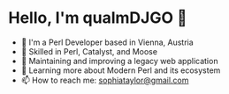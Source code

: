 # Hello, I'm qualmDJGO 👋
- 🏢 I'm a Perl Developer based in Vienna, Austria
- 🐪 Skilled in Perl, Catalyst, and Moose
- 🔭 Maintaining and improving a legacy web application
- 🌱 Learning more about Modern Perl and its ecosystem
- 📫 How to reach me: sophiataylor@gmail.com
